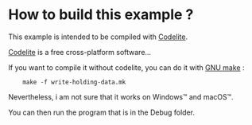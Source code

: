 # How to build this example ?

This example is intended to be compiled with [Codelite](https://codelite.org).

[Codelite](https://codelite.org) is a free cross-platform software...

If you want to compile it without codelite, you can do it with [GNU make](https://www.gnu.org/software/make/) :

		make -f write-holding-data.mk

Nevertheless, i am not sure that it works on Windows™ and macOS™.

You can then run the program that is in the Debug folder.
